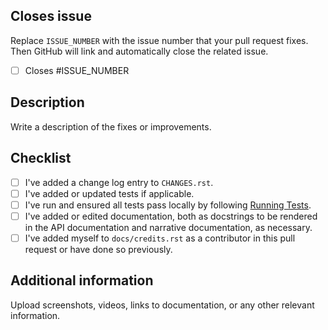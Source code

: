 ## Closes issue

Replace `ISSUE_NUMBER` with the issue number that your pull request fixes. Then GitHub will link and automatically close the related issue.

- [ ] Closes #ISSUE_NUMBER

## Description

Write a description of the fixes or improvements.

## Checklist

- [ ] I've added a change log entry to `CHANGES.rst`.
- [ ] I've added or updated tests if applicable.
- [ ] I've run and ensured all tests pass locally by following [Running Tests](https://icalendar.readthedocs.io/en/latest/contribute/development.html#run-tests).
- [ ] I've added or edited documentation, both as docstrings to be rendered in the API documentation and narrative documentation, as necessary.
- [ ] I've added myself to `docs/credits.rst` as a contributor in this pull request or have done so previously.

## Additional information

Upload screenshots, videos, links to documentation, or any other relevant information.
